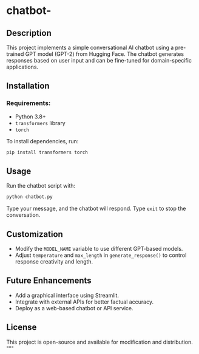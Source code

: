 # chatbot-
## Description
This project implements a simple conversational AI chatbot using a pre-trained GPT model (GPT-2) from Hugging Face. The chatbot generates responses based on user input and can be fine-tuned for domain-specific applications.

## Installation
### Requirements:
- Python 3.8+
- `transformers` library
- `torch`

To install dependencies, run:
```bash
pip install transformers torch
```

## Usage
Run the chatbot script with:
```bash
python chatbot.py
```
Type your message, and the chatbot will respond. Type `exit` to stop the conversation.

## Customization
- Modify the `MODEL_NAME` variable to use different GPT-based models.
- Adjust `temperature` and `max_length` in `generate_response()` to control response creativity and length.

## Future Enhancements
- Add a graphical interface using Streamlit.
- Integrate with external APIs for better factual accuracy.
- Deploy as a web-based chatbot or API service.

## License
This project is open-source and available for modification and distribution.
"""
